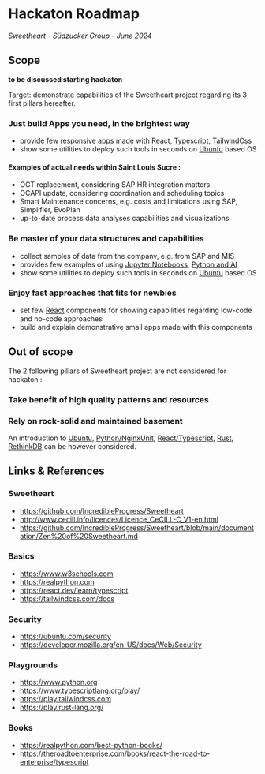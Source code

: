 # Hackaton Roadmap
*Sweetheart - Südzucker Group - June 2024*

## Scope
**to be discussed starting hackaton**

Target: demonstrate capabilities of the Sweetheart project regarding its 3 first pillars hereafter.

### Just build Apps you need, in the brightest way

 * provide few responsive apps made with [React](https://react.dev), [Typescript](https://www.typescriptlang.org), [TailwindCss](https://play.tailwindcss.com)
 * show some utilities to deploy such tools in seconds on [Ubuntu](https://ubuntu.com) based OS

#### Examples of actual needs within Saint Louis Sucre : 
* OGT replacement, considering SAP HR integration matters
* OCAPI update, considering coordination and scheduling topics
* Smart Maintenance concerns, e.g. costs and limitations using SAP, Simplifier, EvoPlan
* up-to-date process data analyses capabilities and visualizations

### Be master of your data structures and capabilities
* collect samples of data from the company, e.g. from SAP and MIS
* provides few examples of using [Jupyter Notebooks](https://jupyter.org), [Python and AI](https://realpython.com/python-ai-neural-network/)
* show some utilities to deploy such tools in seconds on [Ubuntu](https://ubuntu.com) based OS

### Enjoy fast approaches that fits for newbies
* set few [React](https://react.dev) components for showing capabilities regarding low-code and no-code approaches
* build and explain demonstrative small apps made with this components


## Out of scope

The 2 following pillars of Sweetheart project are not considered for hackaton :

### Take benefit of high quality patterns and resources
### Rely on rock-solid and maintained basement

An introduction to [Ubuntu](https://ubuntu.com), [Python/NginxUnit](https://unit.nginx.org/howto/samples/#python), [React/Typescript](https://react.dev/learn/typescript), [Rust](https://www.rust-lang.org/fr/), [RethinkDB](https://rethinkdb.com/blog/nasa-case-study/) can be however considered.


## Links & References

### Sweetheart

* https://github.com/IncredibleProgress/Sweetheart
* http://www.cecill.info/licences/Licence_CeCILL-C_V1-en.html
* https://github.com/IncredibleProgress/Sweetheart/blob/main/documentation/Zen%20of%20Sweetheart.md

### Basics
* https://www.w3schools.com
* https://realpython.com
* https://react.dev/learn/typescript
* https://tailwindcss.com/docs

### Security
* https://ubuntu.com/security
* https://developer.mozilla.org/en-US/docs/Web/Security

### Playgrounds
* https://www.python.org
* https://www.typescriptlang.org/play/
* https://play.tailwindcss.com
* https://play.rust-lang.org/

### Books
* https://realpython.com/best-python-books/
* https://theroadtoenterprise.com/books/react-the-road-to-enterprise/typescript
